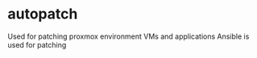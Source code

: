 # autopatch
Used for patching proxmox environment VMs and applications
Ansible is used for patching
